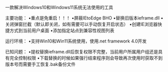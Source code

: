 一款解决Windows10和Windows11系统无法使用的工具

主要功能：
•重点是免重启！！！
•屏蔽IEtoEdge BHO
•替换旧版本ieframe.dll
•关闭弹窗拦截（默认即关闭，如有需要可以手动恢复开启状态）
•创建IE浏览器快捷方式到当前用户桌面
•添加指定站点到兼容性视图列表

运行环境：
•支持Win10和Win11系统使用，使用.net framework 4.0开发

已知问题：
•提权替换ieframe.dll后恢复权限不完整，当前用户所属用户组还是具有完全控制权限
•下载替换的时候如果强行结束程序则会导致再次使用时获取不到版本号而需要手工恢复.bak备份文件
